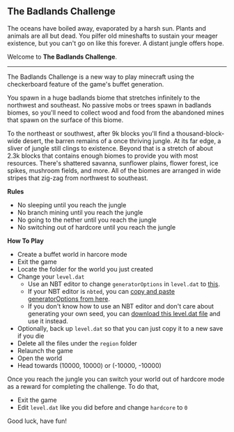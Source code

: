 ## The Badlands Challenge

The oceans have boiled away, evaporated by a harsh sun.
Plants and animals are all but dead.
You pilfer old mineshafts to sustain your meager existence,
but you can't go on like this forever.
A distant jungle offers hope.

Welcome to **The Badlands Challenge**.

-----

The Badlands Challenge is a new way to play minecraft using the checkerboard feature of the game's buffet generation.

You spawn in a huge badlands biome that stretches infinitely to the northwest and southeast.
No passive mobs or trees spawn in badlands biomes,
so you'll need to collect wood and food from the abandoned mines that spawn on the surface of this biome.

To the northeast or southwest, after 9k blocks you'll find a thousand-block-wide desert,
the barren remains of a once thriving jungle.
At its far edge, a sliver of jungle still clings to existence.
Beyond that is a stretch of about 2.3k blocks that contains enough biomes to provide you with most resources.
There's shattered savanna, sunflower plains, flower forest, ice spikes, mushroom fields, and more.
All of the biomes are arranged in wide stripes that zig-zag from northwest to southeast.

**Rules**

* No sleeping until you reach the jungle
* No branch mining until you reach the jungle
* No going to the nether until you reach the jungle
* No switching out of hardcore until you reach the jungle

**How To Play**

* Create a buffet world in harcore mode
* Exit the game
* Locate the folder for the world you just created
* Change your `level.dat`
  * Use an NBT editor to change `generatorOptions` in `level.dat` to [this](https://raw.githubusercontent.com/DMBuce/badlands-challenge/master/generatorOptions.json).
  * If your NBT editor is `nbted`, you can [copy and paste generatorOptions from here](https://raw.githubusercontent.com/DMBuce/badlands-challenge/master/generatorOptions.nbted).
  * If you don't know how to use an NBT editor and don't care about generating your own seed, you can [download this level.dat file](https://raw.githubusercontent.com/DMBuce/badlands-challenge/master/level.dat) and use it instead.
* Optionally, back up `level.dat` so that you can just copy it to a new save if you die
* Delete all the files under the `region` folder
* Relaunch the game
* Open the world
* Head towards (10000, 10000) or (-10000, -10000)

Once you reach the jungle you can switch your world out of hardcore mode as a reward for completing the challenge.
To do that,

* Exit the game
* Edit `level.dat` like you did before and change `hardcore` to `0`

Good luck, have fun!

